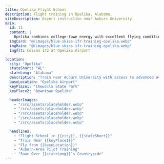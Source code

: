 ```yaml
---
title: Opelika Flight School
description: Flight training in Opelika, Alabama.
siteDescription: Expert instruction near Auburn University.
main:
  id: 11
  content: |
    Opelika combines college-town energy with excellent flying conditions for student pilots.
  imgCard: "@/images/blue-skies-ifr-training-opelika.webp"
  imgMain: "@/images/blue-skies-ifr-training-opelika.webp"
  imgAlt: Cessna 172 at Opelika Airport

location:
  city: "Opelika"
  stateShort: "AL"
  stateLong: "Alabama"
  description: "Train near Auburn University with access to advanced aviation resources."
  baseLocation: "Opelika Airport"
  keyPlace1: "Chewacla State Park"
  keyPlace2: "Downtown Opelika"

  headerImages:
    - "/src/assets/placeholder.webp"
    - "/src/assets/placeholder.webp"
    - "/src/assets/placeholder.webp"
    - "/src/assets/placeholder.webp"
    - "/src/assets/placeholder.webp"

  headlines:
    - "Flight School in {{city}}, {{stateShort}}"
    - "Train Near {{keyPlace1}}"
    - "Fly from {{baseLocation}}"
    - "Auburn-Area Pilot Training"
    - "Soar Over {{stateLong}}’s Countryside"
---
```

